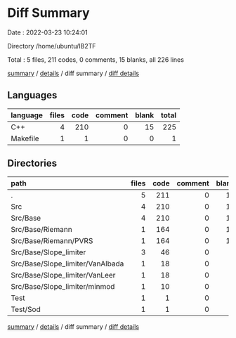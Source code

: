 # Diff Summary

Date : 2022-03-23 10:24:01

Directory /home/ubuntu/IB2TF

Total : 5 files,  211 codes, 0 comments, 15 blanks, all 226 lines

[summary](results.md) / [details](details.md) / diff summary / [diff details](diff-details.md)

## Languages
| language | files | code | comment | blank | total |
| :--- | ---: | ---: | ---: | ---: | ---: |
| C++ | 4 | 210 | 0 | 15 | 225 |
| Makefile | 1 | 1 | 0 | 0 | 1 |

## Directories
| path | files | code | comment | blank | total |
| :--- | ---: | ---: | ---: | ---: | ---: |
| . | 5 | 211 | 0 | 15 | 226 |
| Src | 4 | 210 | 0 | 15 | 225 |
| Src/Base | 4 | 210 | 0 | 15 | 225 |
| Src/Base/Riemann | 1 | 164 | 0 | 10 | 174 |
| Src/Base/Riemann/PVRS | 1 | 164 | 0 | 10 | 174 |
| Src/Base/Slope_limiter | 3 | 46 | 0 | 5 | 51 |
| Src/Base/Slope_limiter/VanAlbada | 1 | 18 | 0 | 2 | 20 |
| Src/Base/Slope_limiter/VanLeer | 1 | 18 | 0 | 2 | 20 |
| Src/Base/Slope_limiter/minmod | 1 | 10 | 0 | 1 | 11 |
| Test | 1 | 1 | 0 | 0 | 1 |
| Test/Sod | 1 | 1 | 0 | 0 | 1 |

[summary](results.md) / [details](details.md) / diff summary / [diff details](diff-details.md)